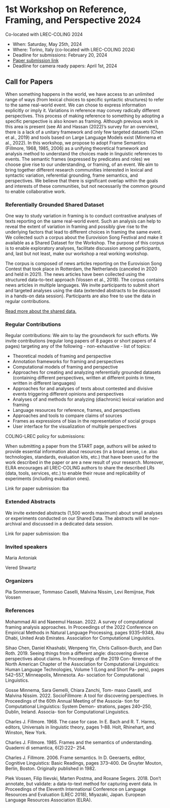 # 1st Workshop on Reference, Framing, and Perspective 2024

Co-located with LREC-COLING 2024


* When: Saturday, May 25th, 2024
* Where: Torino, Italy (co-located with LREC-COLING 2024)
* Deadline for submissions:  February 20, 2024
* [Paper submission link](https://softconf.com/lrec-coling2024/reference-framing-perspective2024/)
* Deadline for camera ready papers: April 1st, 2024


## Call for Papers

When something happens in the world, we have access to an unlimited range of ways (from lexical choices to specific syntactic structures) to refer to the same real-world event. We can chose to express information explicitly or imply it. Variations in reference may convey radically different perspectives. This process of making reference to something by adopting a specific perspective is also known as framing. Although previous work in this area is present (see Ali and Hassan (2022)’s survey for an overview), there is a lack of a unitary framework and only few targeted datasets (Chen et al., 2019) and tools based on Large Language Models exist (Minnema et al., 2022). In this workshop, we propose to adopt Frame Semantics (Fillmore, 1968, 1985, 2006)  as a unifying theoretical framework and analysis method to understand the choices made in linguistic references to events. The semantic frames (expressed by predicates and roles) we choose give rise to our understanding, or framing, of an event. We aim to bring together different research communities interested in lexical and syntactic variation, referential grounding, frame semantics, and perspectives. We believe that there is significant overlap within the goals and interests of these communities, but not necessarily the common ground to enable collaborative work.

### Referentially Grounded Shared Dataset

One way to study variation in framing is to conduct contrastive analyses of texts reporting on the same real-world event. Such an analysis can help to reveal the extent of variation in framing and possibly give rise to the underlying factors that lead to different choices in framing the same event. We collected such a corpus about the Eurovision Song Festival and make it available as a Shared Dataset for the Workshop. The purpose of this corpus is to enable exploratory analyses, facilitate discussion among participants, and, last but not least, make our workshop a real working workshop.

The corpus is composed of news articles reporting on the Eurovision Song Contest that took place in Rotterdam, the Netherlands (canceled in 2020 and held in 2021). The news articles have been collected using the structured data-to-text approach (Vossen et al., 2018). The corpus contains news articles in multiple languages. We invite participants to submit short and targeted analyses using the data (extended abstracts to be discussed in a hands-on data session). Participants are also free to use the data in regular contributions.

[Read more about the shared data.](https://cltl.github.io/reference-framing-perspective/data)

### Regular Contributions

Regular contributions: We aim to lay the groundwork for such efforts. We invite contributions (regular long papers of 8 pages or short papers of 4 pages) targeting any of the following - non-exhaustive - list of topics:

* Theoretical models of framing and perspective
* Annotation frameworks for framing and perspectives
* Computational models of framing and perspective
* Approaches for creating and analyzing referentially grounded datasets (containing different perspectives, written at different points in time, written in different languages)
* Approaches for and analyses of texts about contested and divisive events triggering different opinions and perspectives
* Analyses of and methods for analyzing (diachronic) lexical variation and framing
* Language resources for reference, frames, and perspectives
* Approaches and tools to compare claims of sources
* Frames as expressions of bias in the representation of social groups
* User interface for the visualization of multiple perspectives

COLING-LREC policy for submissions:

When submitting a paper from the START page, authors will be asked to provide essential information about resources (in a broad sense, i.e. also technologies, standards, evaluation kits, etc.) that have been used for the work described in the paper or are a new result of your research. Moreover, ELRA encourages all LREC-COLING authors to share the described LRs (data, tools, services, etc.) to enable their reuse and replicability of experiments (including evaluation ones).

Link for paper submission: tba

### Extended Abstracts

We invite extended abstracts (1,500 words maximum) about small analyses or experiments conducted on our Shared Data. The abstracts will be non-archival and discussed in a dedicated data session.

Link for paper submission: tba

### Invited speakers

Maria Antoniak

Vered Shwartz

### Organizers

Pia Sommerauer, Tommaso Caselli, Malvina Nissim, Levi Remijnse, Piek Vossen

### References

Mohammad Ali and Naeemul Hassan. 2022. A survey of computational framing analysis approaches. In Proceedings of the 2022 Conference on Empirical Methods in Natural Language Processing, pages 9335–9348, Abu Dhabi, United Arab Emirates. Association for Computational Linguistics.

Sihao Chen, Daniel Khashabi, Wenpeng Yin, Chris Callison-Burch, and Dan Roth. 2019. Seeing things from a different angle: discovering diverse perspectives about claims. In Proceedings of the 2019 Con- ference of the North American Chapter of the Association for Computational Linguistics: Human Language Technologies, Volume 1 (Long and Short Pa- pers), pages 542–557, Minneapolis, Minnesota. As- sociation for Computational Linguistics.

Gosse Minnema, Sara Gemelli, Chiara Zanchi, Tom- maso Caselli, and Malvina Nissim. 2022. SocioFillmore: A tool for discovering perspectives. In Proceedings of the 60th Annual Meeting of the Associa- tion for Computational Linguistics: System Demon- strations, pages 240–250, Dublin, Ireland. Associa- tion for Computational Linguistics.

Charles J. Fillmore. 1968. The case for case. In E. Bach and R. T. Harms, editors, Universals in linguistic theory, pages 1–88. Holt, Rhinehart, and Winston, New York.

Charles J. Fillmore. 1985. Frames and the semantics of understanding. Quaderni di semantica, 6(2):222– 254.

Charles J. Fillmore. 2006. Frame semantics. In D. Geeraerts, editor, Cognitive Linguistics: Basic Readings, pages 373–400. De Gruyter Mouton, Berlin, Boston. Originally published in 1982.

Piek Vossen, Filip Ilievski, Marten Postma, and Roxane Segers. 2018. Don’t annotate, but validate: a data-to-text method for capturing event data. In Proceedings of the Eleventh International Conference on Language Resources and Evaluation (LREC 2018), Miyazaki, Japan. European Language Resources Association (ELRA).
